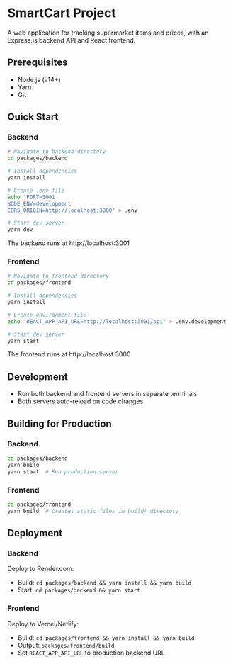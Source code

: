 # SmartCart Project

A web application for tracking supermarket items and prices, with an Express.js backend API and React frontend.

## Prerequisites

- Node.js (v14+)
- Yarn
- Git

## Quick Start

### Backend

```bash
# Navigate to backend directory
cd packages/backend

# Install dependencies
yarn install

# Create .env file
echo "PORT=3001
NODE_ENV=development
CORS_ORIGIN=http://localhost:3000" > .env

# Start dev server
yarn dev
```

The backend runs at http://localhost:3001

### Frontend

```bash
# Navigate to frontend directory
cd packages/frontend

# Install dependencies
yarn install

# Create environment file
echo "REACT_APP_API_URL=http://localhost:3001/api" > .env.development

# Start dev server
yarn start
```

The frontend runs at http://localhost:3000

## Development

- Run both backend and frontend servers in separate terminals
- Both servers auto-reload on code changes

## Building for Production

### Backend

```bash
cd packages/backend
yarn build
yarn start  # Run production server
```

### Frontend

```bash
cd packages/frontend
yarn build  # Creates static files in build/ directory
```

## Deployment

### Backend
Deploy to Render.com:
- Build: `cd packages/backend && yarn install && yarn build`
- Start: `cd packages/backend && yarn start`

### Frontend
Deploy to Vercel/Netlify:
- Build: `cd packages/frontend && yarn install && yarn build`
- Output: `packages/frontend/build`
- Set `REACT_APP_API_URL` to production backend URL
